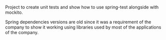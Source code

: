Project to create unit tests and show how to use spring-test alongside with mockito.

Spring dependencies versions are old since it was a requirement of the company to show it working using libraries used by
most of the applications of the company.
